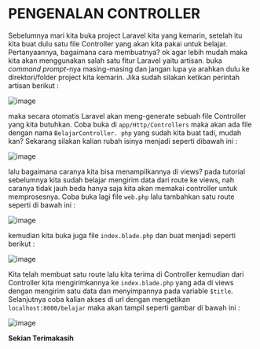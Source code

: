 # PENGENALAN CONTROLLER

Sebelumnya mari kita buka project Laravel kita yang kemarin, setelah itu kita buat dulu satu file Controller yang akan kita pakai untuk belajar. 
Pertanyaannya, bagaimana cara membuatnya? ok agar lebih mudah maka kita akan menggunakan salah satu fitur Laravel yaitu artisan. 
buka _command prompt_-nya masing-masing dan jangan lupa ya arahkan dulu ke direktori/folder project kita kemarin. 
Jika sudah silakan ketikan perintah artisan berikut :

![image](https://user-images.githubusercontent.com/79132332/124305748-afbae700-db8f-11eb-9b09-cebcb2410c24.png)


maka secara otomatis Laravel akan meng-generate sebuah file Controller yang kita butuhkan. 
Coba buka di `app/Http/Controllers` maka akan ada file dengan nama `BelajarController.
php` yang sudah kita buat tadi, mudah kan? Sekarang silakan kalian rubah isinya menjadi seperti dibawah ini :

![image](https://user-images.githubusercontent.com/79132332/124305865-dc6efe80-db8f-11eb-98c3-b05da721a628.png)


lalu bagaimana caranya kita bisa menampilkannya di views? pada tutorial sebelumnya kita sudah belajar mengirim data dari route ke views, 
nah caranya tidak jauh beda hanya saja kita akan memakai controller untuk memprosesnya. 
Coba buka lagi file `web.php` lalu tambahkan satu route seperti di bawah ini :

![image](https://user-images.githubusercontent.com/79132332/124305979-06282580-db90-11eb-99ce-29e5de2ef826.png)


kemudian kita buka juga file `index.blade.php` dan buat menjadi seperti berikut :

![image](https://user-images.githubusercontent.com/79132332/124306065-1b9d4f80-db90-11eb-847d-696c440db3e9.png)


Kita telah membuat satu route lalu kita terima di Controller kemudian dari Controller kita mengirimkannya ke `index.blade.php` yang ada di views dengan mengirim satu data dan menyimpannya pada variable `$title`.
Selanjutnya coba kalian akses di url dengan mengetikan `localhost:8000/belajar` maka akan tampil seperti gambar di bawah ini :

![image](https://user-images.githubusercontent.com/79132332/124306671-e9402200-db90-11eb-9fe5-23f9c4e20b2c.png)


**Sekian Terimakasih**
